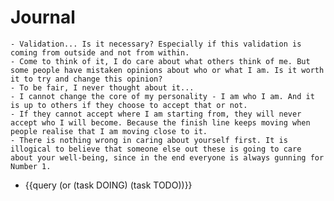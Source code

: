 # Journal
	- Validation... Is it necessary? Especially if this validation is coming from outside and not from within.
	- Come to think of it, I do care about what others think of me. But some people have mistaken opinions about who or what I am. Is it worth it to try and change this opinion?
	- To be fair, I never thought about it...
	- I cannot change the core of my personality - I am who I am. And it is up to others if they choose to accept that or not.
	- If they cannot accept where I am starting from, they will never accept who I will become. Because the finish line keeps moving when people realise that I am moving close to it.
	- There is nothing wrong in caring about yourself first. It is illogical to believe that someone else out these is going to care about your well-being, since in the end everyone is always gunning for Number 1.
- {{query (or (task DOING) (task TODO))}}